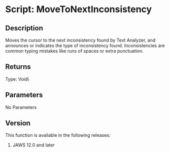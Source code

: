 # Script: MoveToNextInconsistency

## Description

Moves the cursor to the next inconsistency found by Text Analyzer, and
announces or indicates the type of inconsistency found. Inconsistencies
are common typing mistakes like runs of spaces or extra punctuation.

## Returns

Type: Void\

## Parameters

No Parameters

## Version

This function is available in the following releases:

1.  JAWS 12.0 and later
